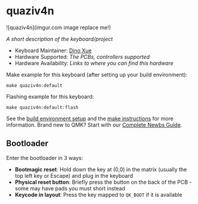 # quaziv4n

![quaziv4n](imgur.com image replace me!)

*A short description of the keyboard/project*

* Keyboard Maintainer: [Dino Xue](https://github.com/chochigum)
* Hardware Supported: *The PCBs, controllers supported*
* Hardware Availability: *Links to where you can find this hardware*

Make example for this keyboard (after setting up your build environment):

    make quaziv4n:default

Flashing example for this keyboard:

    make quaziv4n:default:flash

See the [build environment setup](https://docs.qmk.fm/#/getting_started_build_tools) and the [make instructions](https://docs.qmk.fm/#/getting_started_make_guide) for more information. Brand new to QMK? Start with our [Complete Newbs Guide](https://docs.qmk.fm/#/newbs).

## Bootloader

Enter the bootloader in 3 ways:

* **Bootmagic reset**: Hold down the key at (0,0) in the matrix (usually the top left key or Escape) and plug in the keyboard
* **Physical reset button**: Briefly press the button on the back of the PCB - some may have pads you must short instead
* **Keycode in layout**: Press the key mapped to `QK_BOOT` if it is available
